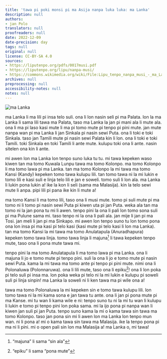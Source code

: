 ```yaml
---
title: 'tawa pi poki monsi pi ma Asija nanpa luka luka: ma Lanka'
description: null
authors:
- jan Polo
translators: null
proofreaders: null
date: 2022-12-09
date-precision: day
tags: null
original: null
license: CC-BY-SA 4.0
sources:
- https://liputenpo.org/pdfs/0017musi.pdf
- https://liputenpo.org/lipu/nanpa-musi/
- https://commons.wikimedia.org/wiki/File:Lipu_tenpo_nanpa_musi_-_ma_Lanka.png
archives: null
preprocessing: null
accessibility-notes: null
notes: null
---
```


![ma Lanka](https://upload.wikimedia.org/wikipedia/commons/7/7c/Lipu_tenpo_nanpa_musi_-_ma_Lanka.png)

ma Lanka li ma lili pi insa telo suli. ona li lon nasin seli pi ma Palata. lon la ma Lanka li sama lili tawa ma Palata, taso ma Lanka la jan pi mani ala li mute ala. ona li ma pi laso kasi mute li ma pi tomo mute pi tenpo pi pini mute. jan mute nanpa wan pi ma Lanka li jan Sinkala pi nasin sewi Puta. ona li toki e toki Sinkala. taso jan Tamili mute pi nasin sewi Palata kin li lon. ona li toki e toki Tamili. toki Sinkala en toki Tamili li ante mute. kulupu toki ona li ante. nasin sitelen ona kin li ante.

mi awen lon ma Lanka lon tenpo suno luka tu tu. mi tawa kepeken waso kiwen tan ma tomo Kuwala Lunpu tawa ma tomo Kolonpo. ma tomo Kolonpo li ma tomo lawa pi ma Lanka. tan ma tomo Kolonpo la mi tawa ma tomo Kansi (Kandy) kepeken tomo tawa kulupu lili. tan tomo tawa ni la mi lukin e tomo lili e kasi suli e linja telo lili e jan e soweli. tomo suli li lon ala. ma Lanka li lukin pona lukin a! ike la kon li seli (sama ma Malasija). kin la telo sewi mute li anpa. pipi lili pi pana ike kin li mute a!

ma tomo Kansi li ma tomo lili, taso ona li musi mute. tomo pi suli mute pi ma tomo ni li tomo pi nasin sewi Puta pi kiwen uta pi jan Puta. weka ala tan ma tomo ni la jan pona tu mi li awen. tenpo pini la ona li pali lon tomo sona suli pi ma Pulune sama mi. taso tenpo ni la ona li pali ala. jan mije li jan pi ma Tosi. jan meli li jan pi ma Sinkapo. mi awen lon tenpo suno tu lon tomo pona ona lon insa pi ma kasi pi telo kasi (kasi mute pi telo kasi li lon ma Lanka). tan ma tomo Kansi la mi tawa ma tomo Anulatapula (Anuradhapura) kepeken tomo tawa linja. tomo tawa linja li majuna[^1] li tawa kepeken tenpo mute, taso ona li pona mute tawa mi.

[^1]: “majuna” li sama “sin ala”

tenpo pini la ma tomo Anulatapula li ma tomo lawa pi ma Lanka. ona li majuna li jo e tomo mute pi tenpo pini. suli la ona li jo e tomo mute pi nasin sewi Puta. kama la mi tawa ma tomo ante pi tenpo pi pini mute. nimi ona li Polonaluwa (Polonnaruwa). ona li lili mute, taso ona li epiku[^2]! ona li lon poka pi telo suli pi insa ma. lon poka weka pi telo ni la mi lukin e kulupu pi soweli suli pi linja sinpin! ma Lanka la soweli ni li ken tawa ma pi wile ona a!

tawa ma tomo Polonaluwa la mi kepeken sin e tomo tawa kulupu lili. lon tomo tawa ni la mi kama sona e jan tawa tu ante. ona li jan pi pona mute pi ma Kanse. mi tu wan li kama wile e ni: tenpo suno tu ni la mi tu wan li kulupu li lukin e tomo pi tenpo pini lon poka sama. mi la ijo pona pi nanpa wan li kiwen jan suli pi jan Puta. tenpo suno kama la mi o kama tawa sin tawa ma tomo Kolonpo. taso jan pona sin mi li awen lon ma Lanka lon tenpo mun wan. ni li pona a! mi o kama tawa sin tawa ma Malasija. ike la tenpo pona pi ma ni li pini. mi o open pali sin lon ma Malasija a! ma Lanka o, mi tawa!

[^2]: “epiku” li sama “pona mute”